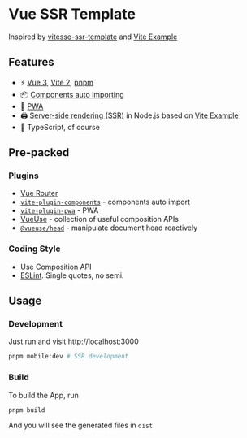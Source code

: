 # Vue SSR Template

Inspired by [vitesse-ssr-template](https://github.com/frandiox/vitesse-ssr-template)
and [Vite Example](https://github.com/vitejs/vite/tree/main/packages/playground/ssr-vue) 

## Features

- ⚡️ [Vue 3](https://github.com/vuejs/vue-next), [Vite 2](https://github.com/vitejs/vite), [pnpm](https://pnpm.js.org/)
- 📦 [Components auto importing](./src/components)
- 📲 [PWA](https://github.com/antfu/vite-plugin-pwa)
- 🖨 [Server-side rendering (SSR)](https://vitejs.dev/guide/ssr.html) in Node.js
  based on [Vite Example](https://github.com/vitejs/vite/tree/main/packages/playground/ssr-vue)
- 🦾 TypeScript, of course

## Pre-packed

### Plugins

- [Vue Router](https://github.com/vuejs/vue-router)
- [`vite-plugin-components`](https://github.com/antfu/vite-plugin-components) - components auto import
- [`vite-plugin-pwa`](https://github.com/antfu/vite-plugin-pwa) - PWA
- [VueUse](https://github.com/antfu/vueuse) - collection of useful composition APIs
- [`@vueuse/head`](https://github.com/vueuse/head) - manipulate document head reactively

### Coding Style

- Use Composition API
- [ESLint](https://eslint.org/). Single quotes, no semi.

## Usage

### Development

Just run and visit http://localhost:3000

```bash
pnpm mobile:dev # SSR development
```

### Build

To build the App, run

```bash
pnpm build
```

And you will see the generated files in `dist`
